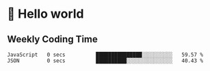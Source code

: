 # 🍻 Hello world

## Weekly Coding Time
<!--START_SECTION:waka-->

```text
JavaScript   0 secs          ███████████████░░░░░░░░░░   59.57 %
JSON         0 secs          ██████████░░░░░░░░░░░░░░░   40.43 %
```

<!--END_SECTION:waka-->
